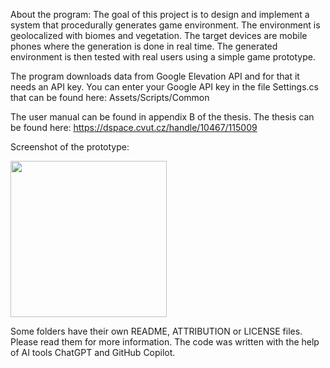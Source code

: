 About the program:
The goal of this project is to design and implement a system that procedurally generates game environment.
The environment is geolocalized with biomes and vegetation.
The target devices are mobile phones where the generation is done in real time. 
The generated environment is then tested with real users using a simple game prototype.

The program downloads data from Google Elevation API and for that it needs an API key. 
You can enter your Google API key in the file Settings.cs that can be found here: Assets/Scripts/Common

The user manual can be found in appendix B of the thesis. The thesis can be found here: https://dspace.cvut.cz/handle/10467/115009

Screenshot of the prototype:

<img src="https://github.com/user-attachments/assets/538aa1fb-94ca-4aee-bee3-4cf24ca9fcfb" width="250" />

Some folders have their own README, ATTRIBUTION or LICENSE files. Please read them for more information.
The code was written with the help of AI tools ChatGPT and GitHub Copilot.
